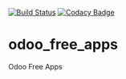 [![Build Status](https://travis-ci.org/thefuturelens/odoo_free_apps.svg?branch=11.0)](https://travis-ci.org/thefuturelens/odoo_free_apps)
[![Codacy Badge](https://api.codacy.com/project/badge/Grade/99b557411ef14167aad39f2d8bead0b2)](https://www.codacy.com/app/thefuturelens/odoo_free_apps?utm_source=github.com&amp;utm_medium=referral&amp;utm_content=thefuturelens/odoo_free_apps&amp;utm_campaign=Badge_Grade)

# odoo_free_apps
Odoo Free Apps
